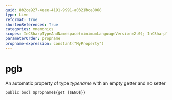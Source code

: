 ```yaml
---
guid: 8b2ce927-4eee-4191-9991-a0321bce8068
type: Live
reformat: True
shortenReferences: True
categories: mnemonics
scopes: InCSharpTypeAndNamespace(minimumLanguageVersion=2.0); InCSharpTypeMember(minimumLanguageVersion=2.0)
parameterOrder: propname
propname-expression: constant("MyProperty")
---
```


# pgb

An automatic property of type $typename$ with an empty getter and no setter

```
public bool $propname${get {$END$}}
```
